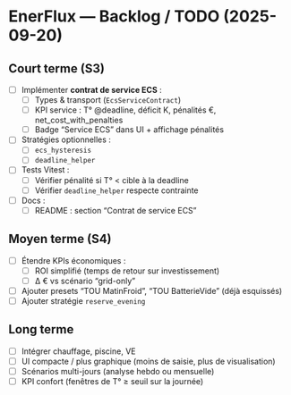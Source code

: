 # EnerFlux — Backlog / TODO (2025-09-20)

## Court terme (S3)
- [ ] Implémenter **contrat de service ECS** :
  - [ ] Types & transport (`EcsServiceContract`)
  - [ ] KPI service : T° @deadline, déficit K, pénalités €, net_cost_with_penalties
  - [ ] Badge “Service ECS” dans UI + affichage pénalités
- [ ] Stratégies optionnelles :
  - [ ] `ecs_hysteresis`
  - [ ] `deadline_helper`
- [ ] Tests Vitest :
  - [ ] Vérifier pénalité si T° < cible à la deadline
  - [ ] Vérifier `deadline_helper` respecte contrainte
- [ ] Docs :
  - [ ] README : section “Contrat de service ECS”

## Moyen terme (S4)
- [ ] Étendre KPIs économiques :
  - [ ] ROI simplifié (temps de retour sur investissement)
  - [ ] Δ € vs scénario “grid-only”
- [ ] Ajouter presets “TOU MatinFroid”, “TOU BatterieVide” (déjà esquissés)
- [ ] Ajouter stratégie `reserve_evening`

## Long terme
- [ ] Intégrer chauffage, piscine, VE
- [ ] UI compacte / plus graphique (moins de saisie, plus de visualisation)
- [ ] Scénarios multi-jours (analyse hebdo ou mensuelle)
- [ ] KPI confort (fenêtres de T° ≥ seuil sur la journée)
